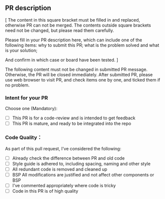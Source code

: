 ## PR description

[
The content in this square bracket must be filled in and replaced, otherwise PR can not be merged. The contents outside square brackets need not be changed, but please read them carefully.

Please fill in your PR description here, which can include one of the following items: why to submit this PR; what is the problem solved and what is your solution;

And confirm in which case or board have been tested.
]

The following content must not be changed in submitted PR message. Otherwise, the PR will be closed immediately. After submitted PR, please use web browser to visit PR, and check items one by one, and ticked them if no problem.

### Intent for your PR

Choose one (Mandatory):

- [ ] This PR is for a code-review and is intended to get feedback
- [ ] This PR is mature, and ready to be integrated into the repo

### Code Quality：

As part of this pull request, I've considered the following:

- [ ] Already check the difference between PR and old code
- [ ] Style guide is adhered to, including spacing, naming and other style
- [ ] All redundant code is removed and cleaned up
- [ ] BSP All modifications are justified and not affect other components or BSP
- [ ] I've commented appropriately where code is tricky
- [ ] Code in this PR is of high quality
